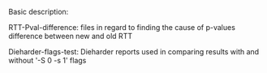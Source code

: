 Basic description:

RTT-Pval-difference: files in regard to finding the cause of p-values difference between new and old RTT

Dieharder-flags-test: Dieharder reports used in comparing results with and without '-S 0 -s 1' flags
